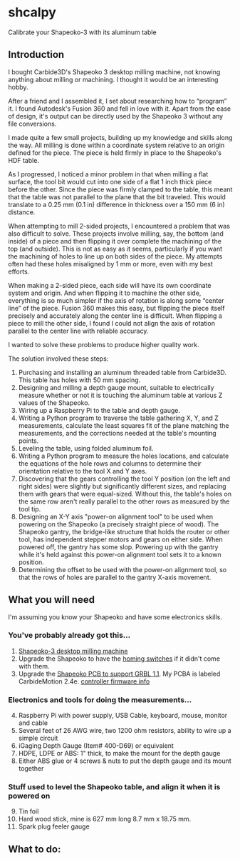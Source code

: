 # shcalpy
Calibrate your Shapeoko-3 with its aluminum table

## Introduction

I bought Carbide3D's Shapeoko 3 desktop milling machine, not knowing anything about milling or machining.  I thought it would be an interesting hobby.

After a friend and I assembled it, I set about researching how to “program” it.  I found Autodesk's Fusion 360 and fell in love with it.  Apart from the ease of design, it's output can be directly used by the  Shapeoko 3 without any file conversions.

I made quite a few small projects, building up my knowledge and skills along the way.  All milling is done within a coordinate system relative to an origin defined for the piece.  The piece is held firmly in place to the Shapeoko's HDF table.

As I progressed, I noticed a minor problem in that when milling a flat surface, the tool bit would cut into one side of a flat 1 inch thick piece before the other.  Since the piece was firmly clamped to the table, this meant that the table was not parallel to the plane that the bit traveled.  This would translate to a 0.25 mm (0.1 in) difference in thickness over a 150 mm (6 in) distance.

When attempting to mill 2-sided projects, I encountered a problem that was also difficult to solve.  These projects involve milling, say, the bottom (and inside) of a piece and then flipping it over complete the machining of the top (and outside).  This is not as easy as it seems, particularly if you want the machining of holes to line up on both sides of the piece.  My attempts often had these holes misaligned by 1 mm or more, even with my best efforts.

When making a 2-sided piece, each side will have its own coordinate system and origin.  And when flipping it to machine the other side, everything is so much simpler if the axis of rotation is along some “center line” of the piece.  Fusion 360 makes this easy, but flipping the piece itself precisely and accurately along the center line is difficult.  When flipping a piece to mill the other side, I found I could not align the axis of rotation parallel to the center line with reliable accuracy.

I wanted to solve these problems to produce higher quality work.

The solution involved these steps:
1. Purchasing and installing an aluminum threaded table from Carbide3D.  This table has holes with 50 mm spacing.
2. Designing and milling a depth gauge mount, suitable to electrically measure whether or not it is touching the aluminum table at various Z values of the Shapeoko.
3. Wiring up a Raspberry Pi to the table and depth gauge.
4. Writing a Python program to traverse the table gathering X, Y, and Z measurements, calculate the least squares fit of the plane matching the measurements, and the corrections needed at the table's mounting points.
5. Leveling the table, using folded aluminum foil.
6. Writing a Python program to measure the holes locations, and calculate the equations of the hole rows and columns to determine their orientation relative to the tool X and Y axes.
7. Discovering that the gears controlling the tool Y position (on the left and right sides) were slightly but significantly different sizes, and replacing them with gears that were equal-sized.  Without this, the table's holes on the same row aren't really parallel to the other rows as measured by the tool tip.
8. Designing an X-Y axis "power-on alignment tool" to be used when powering on the Shapeoko (a precisely straight piece of wood).  The Shapeoko gantry, the bridge-like structure that holds the router or other tool, has independent stepper motors and gears on either side.  When powered off, the gantry has some slop.  Powering up with the gantry while it's held against this power-on alignment tool sets it to a known position.
9. Determining the offset to be used with the power-on alignment tool, so that the rows of holes are parallel to the gantry X-axis movement.


## What you will need

I'm assuming you know your Shapeoko and have some electronics skills.

### You've probably already got this...

1. [Shapeoko-3 desktop milling machine](https://shop.carbide3d.com/products/shapeoko3?variant=42721918086)
2. Upgrade the Shapeoko to have the [homing switches](https://shop.carbide3d.com/collections/tools/products/shapeoko-3-limit-switch-kit?variant=42747504070) if it didn't come with them. 
3. Upgrade the [Shapeoko PCB to support GRBL 1.1](https://shop.carbide3d.com/collections/replacement-parts/products/carbide-motion-pcb?variant=16688468102). My PCBA is labeled CarbideMotion 2.4e.  [controller firmware info](http://docs.carbide3d.com/shapeoko-faq/controller-firmware-information/)

### Electronics and tools for doing the measurements...

4. Raspberry Pi with power supply, USB Cable, keyboard, mouse, monitor and cable
5. Several feet of 26 AWG wire, two 1200 ohm resistors, ability to wire up a simple circuit
6. iGaging Depth Gauge (Item# 400-D69) or equivalent
7. HDPE, LDPE or ABS: 1" thick, to make the mount for the depth gauge 
8. Either ABS glue or 4 screws & nuts to put the depth gauge and its mount together

### Stuff used to level the Shapeoko table, and align it when it is powered on

9. Tin foil
10. Hard wood stick, mine is 627 mm long 8.7 mm x 18.75 mm.
11. Spark plug feeler gauge

## What to do:



